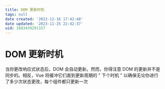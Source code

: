 ```yaml
---
title: DOM 更新时机
tags: null
date created: '2022-12-16 17:42:48'
date updated: '2023-11-25 22:42:37'
uid: 1683439291157
---
```


# DOM 更新时机

当你更改响应式状态后，DOM 会自动更新。然而，你得注意 DOM 的更新并不是同步的。相反，Vue 将缓冲它们直到更新周期的 " 下个时机 " 以确保无论你进行了多少次状态更改，每个组件都只更新一次
